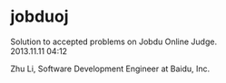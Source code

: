 jobduoj
=======

Solution to accepted problems on Jobdu Online Judge.<br/>
2013.11.11 04:12<br/>

Zhu Li, Software Development Engineer at Baidu, Inc.

